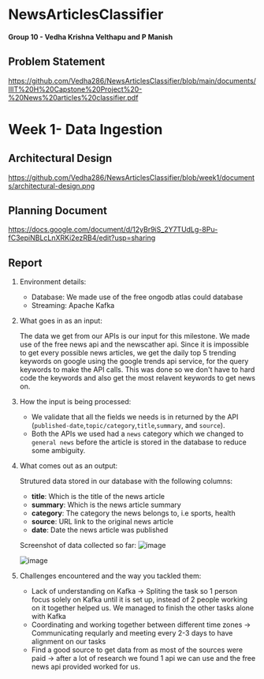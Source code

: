 # NewsArticlesClassifier

#### Group 10 - **Vedha Krishna Velthapu and P Manish**

## Problem Statement
https://github.com/Vedha286/NewsArticlesClassifier/blob/main/documents/IIIT%20H%20Capstone%20Project%20-%20News%20articles%20classifier.pdf


# Week 1- Data Ingestion

## Architectural Design
https://github.com/Vedha286/NewsArticlesClassifier/blob/week1/documents/architectural-design.png

## Planning Document
https://docs.google.com/document/d/12yBr9iS_2Y7TUdLg-8Pu-fC3epiNBLcLnXRKi2ezRB4/edit?usp=sharing

## Report

1. Environment details:
   
   - Database: We made use of the free ongodb atlas could database
   - Streaming: Apache Kafka

2. What goes in as an input:
   
   The data we get from our APIs is our input for this milestone. We made use of the free news api and the newscather api. Since it is impossible to get every possible news articles, we get the daily top 5 trending keywords on google using the google trends api service, for the query keywords to make the API calls. This was done so we don't have to hard code the keywords and also get the most relavent keywords to get news on.
   
3. How the input is being processed:
   
   - We validate that all the fields we needs is in returned by the API (`published-date`,`topic/category`,`title`,`summary`, and `source`).
   - Both the APIs we used had a `news` category which we changed to `general news` before the article is stored in the database to reduce some ambiguity.
   
4. What comes out as an output:

   Strutured data stored in our database with the following columns:

   - **title**: Which is the title of the news article
   - **summary**: Which is the news article summary
   - **category**: The category the news belongs to, i.e sports, health
   - **source**: URL link to the original news article
   - **date**: Date the news article was published

   Screenshot of data collected so far:
   ![image](https://user-images.githubusercontent.com/55736158/136675390-2f918e53-59fb-43f8-a094-07934c14d4fb.png)
   
   ![image](https://user-images.githubusercontent.com/55736158/136675367-139481b2-60f3-4a75-abd6-2b13b9fb008f.png)

5. Challenges encountered and the way you tackled them:

   - Lack of understanding on Kafka -> Spliting the task so 1 person focus solely on Kafka until it is set up, instead of 2 people working on it together helped us. We managed to finish the other tasks alone with Kafka
   - Coordinating and working together between different time zones -> Communicating reqularly and meeting every 2-3 days to have alignment on our tasks
   - Find a good source to get data from as most of the sources were paid -> after a lot of research we found 1 api we can use and the free news api provided worked for us.
